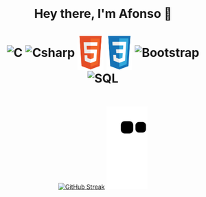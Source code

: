  <div align="center" style="display: inline_block"><br>
  <h1>Hey there, I'm Afonso 👋 <br>
    <br>
<img align="center" alt="C" height="80" width="60" src="https://cdn.jsdelivr.net/gh/devicons/devicon/icons/c/c-original.svg" />
<img align="center" alt="Csharp" height="80" width="60" src="https://cdn.jsdelivr.net/gh/devicons/devicon/icons/csharp/csharp-original.svg" />
<img align="center" alt="HTML" height="80" width="60" src="https://raw.githubusercontent.com/devicons/devicon/master/icons/html5/html5-original.svg">
<img align="center" alt="CSS" height="80" width="60" src="https://raw.githubusercontent.com/devicons/devicon/master/icons/css3/css3-original.svg">
<img align="center" alt="Bootstrap" height="80" width="60" src="https://cdn.jsdelivr.net/gh/devicons/devicon/icons/bootstrap/bootstrap-original-wordmark.svg" />
<img align="center" alt="SQL" height="80" width="60" src="https://cdn.jsdelivr.net/gh/devicons/devicon/icons/mysql/mysql-original-wordmark.svg" />
</h1>
</div>


<div align="center">
  <a href="https://github.com/DreamOutLoud365%22%3E
  <img height="180em" src="https://github-readme-stats.vercel.app/api?username=DreamOutLoud365&show_icons=true&theme=radical&include_all_commits=true&count_private=true%22/%3E
  <img height="180em" src="https://github-readme-stats.vercel.app/api/top-langs/?username=DreamOutLoud365&layout=compact&langs_count=7&theme=radical%22/%3E
</div>

  #

<div align="center" style="display: inline_block"><br>

[![GitHub Streak](http://github-readme-streak-stats.herokuapp.com/?user=DreamOutLoud365&theme=radical&hide_border=true&date_format=M%20j%5B%2C%20Y%5D)](https://git.io/streak-stats)
 ![Snake animation](https://github.com/DreamOutLoud365/DreamOutLoud365/blob/output/github-contribution-grid-snake.svg) 

